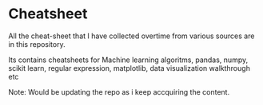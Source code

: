 # Cheatsheet
All the cheat-sheet that I have collected overtime from various sources are in this repository.

Its contains cheatsheets for Machine learning algoritms, pandas, numpy, scikit learn, regular expression, matplotlib, data visualization walkthrough etc

Note: Would be updating the repo as i keep accquiring the content.
